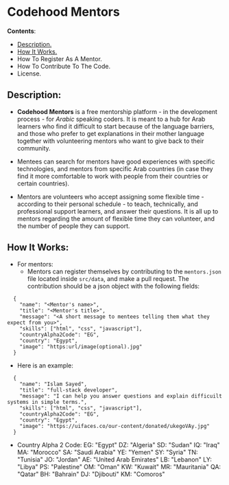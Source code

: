 # Codehood Mentors

**Contents**:

- [Description.](#Description)
- [How It Works.](#How-It-Works)
- How To Register As A Mentor.
- How To Contribute To The Code.
- License.

## Description:

- **Codehood Mentors** is a free mentorship platform - in the development process - for *Arabic* speaking coders. It is meant to a hub for Arab learners who find it difficult to start because of the language barriers, and those who prefer to get explanations in their mother language together with volunteering mentors who want to give back to their community.

- Mentees can search for mentors have good experiences with specific technologies, and mentors from specific Arab countries (in case they find it more comfortable to work with people from their countries or certain countries).

- Mentors are volunteers who accept assigning some flexible time - according to their personal schedule - to teach, technically, and professional support learners, and answer their questions. It is all up to mentors regarding the amount of flexible time they can volunteer, and the number of people they can support.

## How It Works:

- For mentors:
  - Mentors can register themselves by contributing to the `mentors.json` file located inside `src/data`, and make a pull request. The contribution should be a json object with the following fields:
```
  {
    "name": "<Mentor's name>",
    "title": "<Mentor's title>",
    "message": "<A short message to mentees telling them what they expect from you>",
    "skills": ["html", "css", "javascript"],
    "countryAlpha2Code": "EG",
    "country": "Egypt",
    "image": "https:url/image(optional).jpg"
  }
```

  - Here is an example:
```
  {
    "name": "Islam Sayed",
    "title": "full-stack developer",
    "message": "I can help you answer questions and explain difficuilt systems in simple terms.",
    "skills": ["html", "css", "javascript"],
    "countryAlpha2Code": "EG",
    "country": "Egypt",
    "image": "https://uifaces.co/our-content/donated/ukegoVAy.jpg"
  }
```

  - Country Alpha 2 Code: 
        EG: "Egypt"
        DZ: "Algeria"
        SD: "Sudan"
        IQ: "Iraq"
        MA: "Morocco"
        SA: "Saudi Arabia"
        YE: "Yemen"
        SY: "Syria"
        TN: "Tunisia"
        JO: "Jordan"
        AE: "United Arab Emirates"
        LB: "Lebanon"
        LY: "Libya"
        PS: "Palestine"
        OM: "Oman"
        KW: "Kuwait"
        MR: "Mauritania"
        QA: "Qatar"
        BH: "Bahrain"
        DJ: "Djibouti"
        KM: "Comoros"
